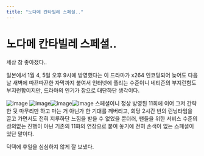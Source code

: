 ```yaml
---
title: "노다메 칸타빌레 스페셜.."
---
```

# 노다메 칸타빌레 스페셜..

세상 참 좋아졌다..

일본에서 1월 4, 5일 오후 9시에 방영했다는 이 드라마가 x264 인코딩되어 늦어도 다음 날 새벽에 따끈따끈한 자막까지 붙여서 인터넷에 풀리는 수준이니 네티즌의 부지런함도 부지런함이지만, 드라마의 인기가 참으로 대단하단 생각이다.

![image](fbc6d77d6f47893604055ee1a0b33c1d.gif)
![image](c817d92a7493b27507315635629809b7.gif)![image](85aef0c545bfe55e01d481682296cf4a.gif)![image](800cc810bdc9b021098e0f95d5da87ca.gif)
스페셜이니 정상 방영된 11회에 이어 그저 간략한 뒷 마무리만 하고 마는 거 아닌가 한 기대를 깨버리고, 회당 2시간 반의 런닝타임을 끌고 가면서도 전혀 지루하단 느낌을 받을 수 없었을 뿐더러, 팬들을 위한 서비스 수준의 성의없는 진행이 아닌 기존의 11화의 연장으로 붙여 놓기에 전혀 손색이 없는 스페셜이었단 말이다. 

덕택에 휴일을 심심하지 않게 잘 보냈다.



